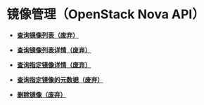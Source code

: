 # 镜像管理（OpenStack Nova API）<a name="ZH-CN_TOPIC_0065817680"></a>

-   **[查询镜像列表（废弃）](查询镜像列表（废弃）.md)**  

-   **[查询镜像列表详情（废弃）](查询镜像列表详情（废弃）.md)**  

-   **[查询指定镜像详情（废弃）](查询指定镜像详情（废弃）.md)**  

-   **[查询指定镜像的元数据（废弃）](查询指定镜像的元数据（废弃）.md)**  

-   **[删除镜像（废弃）](删除镜像（废弃）.md)**  


